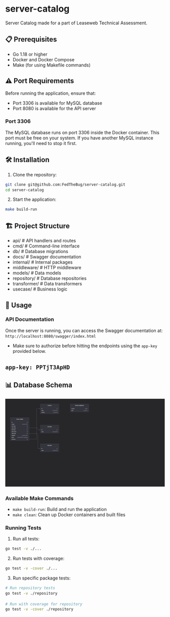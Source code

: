 # server-catalog
Server Catalog made for a part of Leaseweb Technical Assessment.

## 📋 Prerequisites

- Go 1.18 or higher
- Docker and Docker Compose
- Make (for using Makefile commands)

## ⚠️ Port Requirements

Before running the application, ensure that:
- Port 3306 is available for MySQL database
- Port 8080 is available for the API server

### Port 3306
The MySQL database runs on port 3306 inside the Docker container. This port must be free on your system. If you have another MySQL instance running, you'll need to stop it first.

## 🛠️ Installation

1. Clone the repository:
```bash
git clone git@github.com:FedTheBug/server-catalog.git
cd server-catalog
```

2. Start the application:
```bash
make build-run
```

## 🏗️ Project Structure
 - api/ # API handlers and routes
 - cmd/ # Command-line interface
 - db/ # Database migrations
 - docs/ # Swagger documentation
 - internal/ # Internal packages
 - middleware/ # HTTP middleware
 - models/ # Data models
 - repository/ # Database repositories
 - transformer/ # Data transformers
 - usecase/ # Business logic

## 🚀 Usage

### API Documentation

Once the server is running, you can access the Swagger documentation at: `http://localhost:8080/swagger/index.html`
- Make sure to authorize before hitting the endpoints using the `app-key` provided below.


## `app-key: PPTjT3ApHD`

## 📊 Database Schema

### ![Database Schema](./diagram.png)

### Available Make Commands

- `make build-run`: Build and run the application
- `make clean`: Clean up Docker containers and built files

### Running Tests

1. Run all tests:
```bash
go test -v ./...
```

2. Run tests with coverage:
```bash
go test -v -cover ./...
```

3. Run specific package tests:
```bash
# Run repository tests
go test -v ./repository

# Run with coverage for repository
go test -v -cover ./repository
```